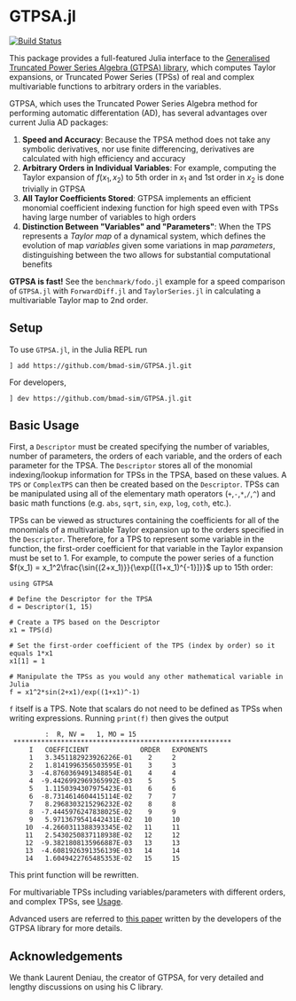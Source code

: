 # GTPSA.jl
[![Build Status](https://github.com/bmad-sim/GTPSA.jl/actions/workflows/CI.yml/badge.svg?branch=main)](https://github.com/bmad-sim/GTPSA.jl/actions/workflows/CI.yml?query=branch%3Amain)

This package provides a full-featured Julia interface to the [Generalised Truncated Power Series Algebra (GTPSA) library](https://github.com/MethodicalAcceleratorDesign/MAD-NG), which computes Taylor expansions, or Truncated Power Series (TPSs) of real and complex multivariable functions to arbitrary orders in the variables. 

GTPSA, which uses the Truncated Power Series Algebra method for performing automatic differentation (AD), has several advantages over current Julia AD packages:

1. **Speed and Accuracy**: Because the TPSA method does not take any symbolic derivatives, nor use finite differencing, derivatives are calculated with high efficiency and accuracy
2. **Arbitrary Orders in Individual Variables**: For example, computing the Taylor expansion of $f(x_1,x_2)$ to 5th order in $x_1$ and 1st order in $x_2$ is done trivially in GTPSA
3. **All Taylor Coefficients Stored**: GTPSA implements an efficient monomial coefficient indexing function for high speed even with TPSs having large number of variables to high orders
4. **Distinction Between "Variables" and "Parameters"**: When the TPS represents a *Taylor map* of a dynamical system, which defines the evolution of map *variables* given some variations in map *parameters*, distinguishing between the two allows for substantial computational benefits


**GTPSA is fast!** See the `benchmark/fodo.jl` example for a speed comparison of `GTPSA.jl` with `ForwardDiff.jl` and `TaylorSeries.jl` in calculating a multivariable Taylor map to 2nd order.

## Setup
To use `GTPSA.jl`, in the Julia REPL run

```
] add https://github.com/bmad-sim/GTPSA.jl.git
```

For developers,

```
] dev https://github.com/bmad-sim/GTPSA.jl.git
```

## Basic Usage
First, a `Descriptor` must be created specifying the number of variables, number of parameters, the orders of each variable, and the orders of each parameter for the TPSA. The `Descriptor` stores all of the monomial indexing/lookup information for TPSs in the TPSA, based on these values. A `TPS` or `ComplexTPS` can then be created based on the `Descriptor`. TPSs can be manipulated using all of the elementary math operators (`+`,`-`,`*`,`/`,`^`) and basic math functions (e.g. `abs`, `sqrt`, `sin`, `exp`, `log`, `coth`, etc.).

TPSs can be viewed as structures containing the coefficients for all of the monomials of a multivariable Taylor expansion up to the orders specified in the `Descriptor`. Therefore, for a TPS to represent some variable in the function, the first-order coefficient for that variable in the Taylor expansion must be set to 1. For example, to compute the power series of a function $f(x_1) = x_1^2\frac{\sin{(2+x_1)}}{\exp{[(1+x_1)^{-1}]}}$ up to 15th order:

```
using GTPSA

# Define the Descriptor for the TPSA
d = Descriptor(1, 15)

# Create a TPS based on the Descriptor
x1 = TPS(d)

# Set the first-order coefficient of the TPS (index by order) so it equals 1*x1
x1[1] = 1

# Manipulate the TPSs as you would any other mathematical variable in Julia
f = x1^2*sin(2+x1)/exp((1+x1)^-1)
```

`f` itself is a TPS. Note that scalars do not need to be defined as TPSs when writing expressions. Running `print(f)` then gives the output

```
         :  R, NV =   1, MO = 15
 *******************************************************
     I   COEFFICIENT             ORDER   EXPONENTS
     1   3.3451182923926226E-01    2     2
     2   1.8141996356503595E-01    3     3
     3  -4.8760369491348854E-01    4     4
     4  -9.4426992969365992E-03    5     5
     5   1.1150394307975423E-01    6     6
     6  -8.7314614604415114E-02    7     7
     7   8.2968303215296232E-02    8     8
     8  -7.4445976247838025E-02    9     9
     9   5.9713679541442431E-02   10     10
    10  -4.2660311388393345E-02   11     11
    11   2.5430250837118938E-02   12     12
    12  -9.3821808135966887E-03   13     13
    13  -4.6081926391356139E-03   14     14
    14   1.6049422765485353E-02   15     15
```
This print function will be rewritten.

For multivariable TPSs including variables/parameters with different orders, and complex TPSs, see [Usage](@ref).

Advanced users are referred to [this paper](https://inspirehep.net/files/286f2ab60e1e7c372cec485337ab5eb6) written by the developers of the GTPSA library for more details.

## Acknowledgements
We thank Laurent Deniau, the creator of GTPSA, for very detailed and lengthy discussions on using his C library. 